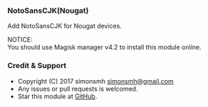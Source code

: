 ### NotoSansCJK(Nougat)

Add NotoSansCJK for Nougat devices.

NOTICE:   
You should use Magisk manager v4.2 to install this module online.

### Credit & Support

* Copyright (C) 2017 simonsmh <simonsmh@gmail.com>
* Any issues or pull requests is welcomed.
* Star this module at [GitHub](https://github.com/Magisk-Modules-Repo/magisk-notosanscjk-nougat).
